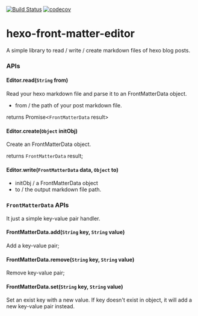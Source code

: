 [![Build Status](https://www.travis-ci.org/kamilic/hexo-front-matter-editor.svg?branch=master)](https://www.travis-ci.org/kamilic/hexo-front-matter-editor)
[![codecov](https://codecov.io/gh/kamilic/hexo-front-matter-editor/branch/master/graph/badge.svg)](https://codecov.io/gh/kamilic/hexo-front-matter-editor)

# hexo-front-matter-editor

A simple library to read / write / create markdown files of hexo blog posts.

### APIs

#### Editor.read(```String``` from)
Read your hexo markdown file and parse it to an FrontMatterData object.
- from / the path of your post markdown file.

returns Promise<```FrontMatterData``` result>

#### Editor.create(```Object``` initObj)
Create an FrontMatterData object.

returns ```FrontMatterData``` result;

#### Editor.write(```FrontMatterData``` data, ```Object``` to)
- initObj / a FrontMatterData object
- to / the output markdown file path.


### ```FrontMatterData``` APIs
It just a simple key-value pair handler.

#### FrontMatterData.add(```String``` key, ```String``` value)
Add a key-value pair;

#### FrontMatterData.remove(```String``` key, ```String``` value)
Remove key-value pair;

#### FrontMatterData.set(```String``` key, ```String``` value)
Set an exist key with a new value.
If key doesn't exist in object, it will add a new key-value pair instead.